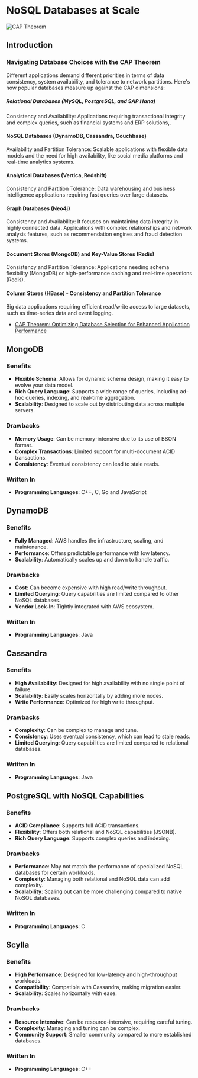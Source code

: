 # NoSQL Databases at Scale

![CAP Theorem](https://miro.medium.com/v2/resize:fit:640/format:webp/1*rxTP-_STj-QRDt1X9fdVlA.png)

## Introduction

### Navigating Database Choices with the CAP Theorem
Different applications demand different priorities in terms of data consistency, system availability, and tolerance to network partitions. Here's how popular databases measure up against the CAP dimensions:

##### Relational Databases (MySQL, PostgreSQL, and SAP Hana)  
Consistency and Availability:  Applications requiring transactional integrity and complex queries, such as financial systems and ERP solutions,.

#### NoSQL Databases (DynamoDB, Cassandra, Couchbase) 
Availability and Partition Tolerance: Scalable applications with flexible data models and the need for high availability, like social media platforms and real-time analytics systems.

#### Analytical Databases (Vertica, Redshift)
Consistency and Partition Tolerance: Data warehousing and business intelligence applications requiring fast queries over large datasets.

#### Graph Databases (Neo4j) 
Consistency and Availability: It focuses on maintaining data integrity in highly connected data. Applications with complex relationships and network analysis features, such as recommendation engines and fraud detection systems.

#### Document Stores (MongoDB) and Key-Value Stores (Redis)
Consistency and Partition Tolerance: Applications needing schema flexibility (MongoDB) or high-performance caching and real-time operations (Redis).

#### Column Stores (HBase) - Consistency and Partition Tolerance
Big data applications requiring efficient read/write access to large datasets, such as time-series data and event logging.

- [CAP Theorem: Optimizing Database Selection for Enhanced Application Performance](https://www.linkedin.com/pulse/cap-theorem-optimizing-database-selection-enhanced-application-kar--ey86f/)

## MongoDB

### Benefits
- **Flexible Schema**: Allows for dynamic schema design, making it easy to evolve your data model.
- **Rich Query Language**: Supports a wide range of queries, including ad-hoc queries, indexing, and real-time aggregation.
- **Scalability**: Designed to scale out by distributing data across multiple servers.

### Drawbacks
- **Memory Usage**: Can be memory-intensive due to its use of BSON format.
- **Complex Transactions**: Limited support for multi-document ACID transactions.
- **Consistency**: Eventual consistency can lead to stale reads.

### Written In
- **Programming Languages**: C++, C, Go and JavaScript

## DynamoDB

### Benefits
- **Fully Managed**: AWS handles the infrastructure, scaling, and maintenance.
- **Performance**: Offers predictable performance with low latency.
- **Scalability**: Automatically scales up and down to handle traffic.

### Drawbacks
- **Cost**: Can become expensive with high read/write throughput.
- **Limited Querying**: Query capabilities are limited compared to other NoSQL databases.
- **Vendor Lock-In**: Tightly integrated with AWS ecosystem.

### Written In
- **Programming Languages**: Java

## Cassandra

### Benefits
- **High Availability**: Designed for high availability with no single point of failure.
- **Scalability**: Easily scales horizontally by adding more nodes.
- **Write Performance**: Optimized for high write throughput.

### Drawbacks
- **Complexity**: Can be complex to manage and tune.
- **Consistency**: Uses eventual consistency, which can lead to stale reads.
- **Limited Querying**: Query capabilities are limited compared to relational databases.

### Written In
- **Programming Languages**: Java

## PostgreSQL with NoSQL Capabilities

### Benefits
- **ACID Compliance**: Supports full ACID transactions.
- **Flexibility**: Offers both relational and NoSQL capabilities (JSONB).
- **Rich Query Language**: Supports complex queries and indexing.

### Drawbacks
- **Performance**: May not match the performance of specialized NoSQL databases for certain workloads.
- **Complexity**: Managing both relational and NoSQL data can add complexity.
- **Scalability**: Scaling out can be more challenging compared to native NoSQL databases.

### Written In
- **Programming Languages**: C

## Scylla

### Benefits
- **High Performance**: Designed for low-latency and high-throughput workloads.
- **Compatibility**: Compatible with Cassandra, making migration easier.
- **Scalability**: Scales horizontally with ease.

### Drawbacks
- **Resource Intensive**: Can be resource-intensive, requiring careful tuning.
- **Complexity**: Managing and tuning can be complex.
- **Community Support**: Smaller community compared to more established databases.

### Written In
- **Programming Languages**: C++
